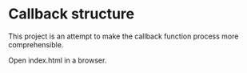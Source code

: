 # Callback structure

This project is an attempt to make the callback function process more comprehensible.

Open index.html in a browser.
